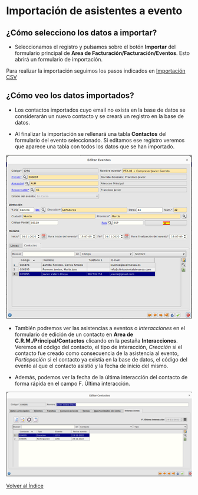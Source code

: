 # Importación de asistentes a evento

## ¿Cómo selecciono los datos a importar?

* Seleccionamos el registro y pulsamos sobre el botón **Importar** del formulario principal de **Area de Facturación/Facturación/Eventos**. Esto abrirá un formulario de importación.

Para realizar la importación seguimos los pasos indicados en [Importación CSV](../../../../modulos/area_facturacion/facturacion/importacioncsv.md)


## ¿Cómo veo los datos importados?

* Los contactos importados cuyo email no exista en la base de datos se considerarán un nuevo contacto y se creará un registro en la base de datos.

* Al finalizar la importación se rellenará una tabla **Contactos** del formulario del evento seleccionado. Si editamos ese registro veremos que aparece una tabla con todos los datos que se han importado.

![Contactos importados](./img/contactosimportados.png)

* También podremos ver las asistencias a eventos o *interacciones* en el formulario de edición de un contacto en **Area de C.R.M./Principal/Contactos** clicando en la pestaña **Interacciones**. Veremos el código del contacto, el tipo de interacción, *Creación* si el contacto fue creado como consecuencia de la asistencia al evento, *Particpación* si el contacto ya existía en la base de datos, el código del evento al que el contacto asistió y la fecha de inicio del mismo.

* Además, podemos ver la fecha de la última interacción del contacto de forma rápida en el campo F. Última interacción.

![Contactos eventos](./img/contactoevento.png)


[Volver al Índice](./index.md)